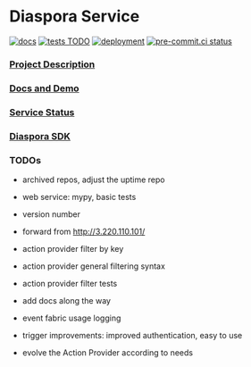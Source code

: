 # Diaspora Service

[![docs](https://github.com/haochenpan/diaspora-service/actions/workflows/docs.yml/badge.svg)](https://github.com/haochenpan/diaspora-service/actions/workflows/docs.yml)
[![tests TODO](https://github.com/globus-labs/diaspora-action-provider/actions/workflows/tests.yml/badge.svg)](https://github.com/globus-labs/diaspora-action-provider/actions)
[![deployment](https://github.com/haochenpan/diaspora-service/actions/workflows/deployment.yml/badge.svg)](https://github.com/haochenpan/diaspora-service/actions/workflows/deployment.yml)
[![pre-commit.ci status](https://results.pre-commit.ci/badge/github/haochenpan/diaspora-service/main.svg)](https://results.pre-commit.ci/latest/github/haochenpan/diaspora-service/main)


### [Project Description](https://diaspora-project.github.io/)

### [Docs and Demo](https://haochenpan.github.io/diaspora-service/)

### [Service Status](https://haochenpan.github.io/diaspora-uptime-monitor/)

### [Diaspora SDK](https://github.com/globus-labs/diaspora-event-sdk)

### TODOs

- archived repos, adjust the uptime repo
- web service: mypy, basic tests
- version number
- forward from http://3.220.110.101/

- action provider filter by key
- action provider general filtering syntax
- action provider filter tests

- add docs along the way

- event fabric usage logging
- trigger improvements: improved authentication, easy to use
- evolve the Action Provider according to needs